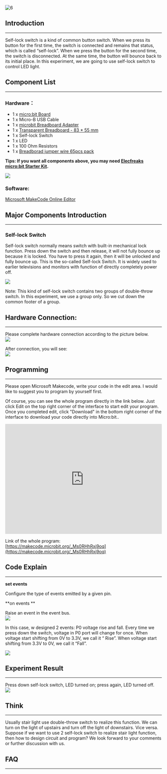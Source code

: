 ![6](https://i.imgur.com/ogadD6b.jpg)  

## Introduction
---

Self-lock switch is a kind of common button switch. When we press its button for the first time, the switch is connected and remains that status, which is called “self-lock”. When we press the button for the second time, the switch is disconnected. At the same time, the button will bounce back to its initial place. In this experiment, we are going to use self-lock switch to control LED light.

## Component List
---

### Hardware：

- 1 x [micro:bit Board](http://www.elecfreaks.com/estore/bbc-micro-bit-board-for-coding-programming.html)
- 1 x Micro-B USB Cable
- 1 x [microbit Breadboard Adapter](http://www.elecfreaks.com/estore/microbit-breadboard-adapter.html)
- 1 x [Transparent Breadboard - 83 * 55 mm](http://www.elecfreaks.com/estore/transparent-breadboard-83-55-mm.html)
- 1 x Self-lock Switch
- 1 x LED
- 1 x 100 Ohm Resistors
- 1 x [Breadborad jumper wire 65pcs pack](http://www.elecfreaks.com/estore/breadborad-jumper-wire-65pcs-pack.html)

**Tips: If you want all components above, you may need [Elecfreaks micro:bit Starter Kit](http://www.elecfreaks.com/estore/elecfreaks-micro-bit-starter-kit-795.html).**  

![](https://i.imgur.com/W4tseua.jpg)  

### Software:  

[Microsoft MakeCode Online Editor](https://makecode.microbit.org/)  


## Major Components Introduction  
---  

### Self-lock Switch  

Self-lock switch normally means switch with built-in mechanical lock function. Press down the switch and then release, it will not fully bounce up because it is locked. You have to press it again, then it will be unlocked and fully bounce up. This is the so-called Self-lock Switch. It is widely used to earlier televisions and monitors with function of directly completely power off.  

![](https://i.imgur.com/hareBrE.jpg)  

Note: This kind of self-lock switch contains two groups of double-throw switch. In this experiment, we use a group only. So we cut down the common footer of a group.  


## Hardware Connection:  
---  

Please complete hardware connection according to the picture below.  
![](https://i.imgur.com/k4dfMBY.jpg)  

After connection, you will see:  
![](https://i.imgur.com/AuCiJU3.jpg)  


## Programming    
---  

Please open Microsoft Makecode, write your code in the edit area. I would like to suggest you to program by yourself first.  

Of course, you can see the whole program directly in the link below. Just click Edit on the top right corner of the interface to start edit your program. Once you completed edit, click "Download" in the bottom right corner of the interface to download your code directly into Micro:bit..  

<div style="position:relative;height:0;padding-bottom:70%;overflow:hidden;"><iframe style="position:absolute;top:0;left:0;width:100%;height:100%;" src="https://makecode.microbit.org/#pub:_2UHaYkMfpKc6" frameborder="0" sandbox="allow-popups allow-forms allow-scripts allow-same-origin"></iframe></div>  


Link of the whole program: [https://makecode.microbit.org/_Ms0RHhRxj9oq](https://makecode.microbit.org/_Ms0RHhRxj9oq)


## Code Explain    
---  

**set events**   

Configure the type of events emitted by a given pin.  

**on events **  

Raise an event in the event bus.  
![](https://i.imgur.com/N7n6INc.jpg)  

In this case, w designed 2 events: P0 voltage rise and fall. Every time we press down the switch, voltage in P0 port will change for once. When voltage start shifting from 0V to 3.3V, we call it “ Rise”. When voltage start shifting from 3.3V to 0V, we call it “Fall”.

![](https://i.imgur.com/kcnveNe.jpg)  


## Experiment Result  
---  

Press down self-lock switch, LED turned on; press again, LED turned off.     
![](https://i.imgur.com/sCMwXXf.gif)  


## Think  
---    

Usually stair light use double-throw switch to realize this function. We can  turn on the light of upstairs and turn off the light of downstairs. Vice versa. Suppose if we want to use 2 self-lock switch to realize stair light function, then how to design circuit and program? We look forward to your comments or further discussion with us.    


## FAQ  
---  

   

